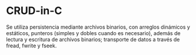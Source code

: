 # CRUD-in-C
Se utiliza persistencia mediante archivos binarios, con arreglos dinámicos y estáticos, punteros (simples y dobles cuando es necesario), además de lectura y escritura de archivos binarios; transporte de datos a través de fread, fwrite y fseek.
